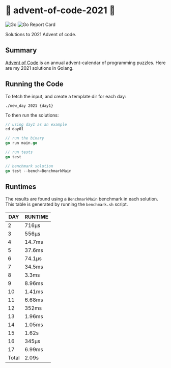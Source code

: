 # 🎄 advent-of-code-2021 🎄

![Go](https://github.com/jcockbain/advent-of-code-2021/workflows/Go/badge.svg)
![Go Report Card](https://goreportcard.com/badge/github.com/jcockbain/advent-of-code-2021)

Solutions to 2021 Advent of code. 

## Summary 

[Advent of Code](https://adventofcode.com/) is an annual advent-calendar of programming puzzles. Here are my 2021 solutions in Golang. 

## Running the Code

To fetch the input, and create a template dir for each day: 

```shell
./new_day 2021 {day1}
```

To then run the solutions: 

```go
// using day1 as an example
cd day01

// run the binary
go run main.go

// run tests
go test

// benchmark solution
go test --bench=BenchmarkMain

```

## Runtimes

The results are found using a `BenchmarkMain` benchmark in each solution. This table is generated by running the `benchmark.sh` script.

|  DAY  | RUNTIME |
|-------|---------|
|     2 | 716µs   |
|     3 | 556µs   |
|     4 | 14.7ms  |
|     5 | 37.6ms  |
|     6 | 74.1µs  |
|     7 | 34.5ms  |
|     8 | 3.3ms   |
|     9 | 8.96ms  |
|    10 | 1.41ms  |
|    11 | 6.68ms  |
|    12 | 352ms   |
|    13 | 1.96ms  |
|    14 | 1.05ms  |
|    15 | 1.62s   |
|    16 | 345µs   |
|    17 | 6.99ms  |
| Total | 2.09s   |
